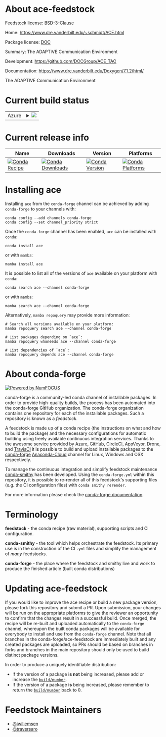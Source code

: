 About ace-feedstock
===================

Feedstock license: [BSD-3-Clause](https://github.com/conda-forge/ace-feedstock/blob/main/LICENSE.txt)

Home: https://www.dre.vanderbilt.edu/~schmidt/ACE.html

Package license: [DOC](https://github.com/DOCGroup/ACE_TAO/blob/master/ACE/COPYING)

Summary: The ADAPTIVE Communication Environment

Development: https://github.com/DOCGroup/ACE_TAO

Documentation: https://www.dre.vanderbilt.edu/Doxygen/7.1.2/html/

The ADAPTIVE Communication Environment

Current build status
====================


<table>
    
  <tr>
    <td>Azure</td>
    <td>
      <details>
        <summary>
          <a href="https://dev.azure.com/conda-forge/feedstock-builds/_build/latest?definitionId=10852&branchName=main">
            <img src="https://dev.azure.com/conda-forge/feedstock-builds/_apis/build/status/ace-feedstock?branchName=main">
          </a>
        </summary>
        <table>
          <thead><tr><th>Variant</th><th>Status</th></tr></thead>
          <tbody><tr>
              <td>linux_64</td>
              <td>
                <a href="https://dev.azure.com/conda-forge/feedstock-builds/_build/latest?definitionId=10852&branchName=main">
                  <img src="https://dev.azure.com/conda-forge/feedstock-builds/_apis/build/status/ace-feedstock?branchName=main&jobName=linux&configuration=linux%20linux_64_" alt="variant">
                </a>
              </td>
            </tr><tr>
              <td>linux_aarch64</td>
              <td>
                <a href="https://dev.azure.com/conda-forge/feedstock-builds/_build/latest?definitionId=10852&branchName=main">
                  <img src="https://dev.azure.com/conda-forge/feedstock-builds/_apis/build/status/ace-feedstock?branchName=main&jobName=linux&configuration=linux%20linux_aarch64_" alt="variant">
                </a>
              </td>
            </tr><tr>
              <td>linux_ppc64le</td>
              <td>
                <a href="https://dev.azure.com/conda-forge/feedstock-builds/_build/latest?definitionId=10852&branchName=main">
                  <img src="https://dev.azure.com/conda-forge/feedstock-builds/_apis/build/status/ace-feedstock?branchName=main&jobName=linux&configuration=linux%20linux_ppc64le_" alt="variant">
                </a>
              </td>
            </tr><tr>
              <td>osx_64</td>
              <td>
                <a href="https://dev.azure.com/conda-forge/feedstock-builds/_build/latest?definitionId=10852&branchName=main">
                  <img src="https://dev.azure.com/conda-forge/feedstock-builds/_apis/build/status/ace-feedstock?branchName=main&jobName=osx&configuration=osx%20osx_64_" alt="variant">
                </a>
              </td>
            </tr><tr>
              <td>win_64</td>
              <td>
                <a href="https://dev.azure.com/conda-forge/feedstock-builds/_build/latest?definitionId=10852&branchName=main">
                  <img src="https://dev.azure.com/conda-forge/feedstock-builds/_apis/build/status/ace-feedstock?branchName=main&jobName=win&configuration=win%20win_64_" alt="variant">
                </a>
              </td>
            </tr>
          </tbody>
        </table>
      </details>
    </td>
  </tr>
</table>

Current release info
====================

| Name | Downloads | Version | Platforms |
| --- | --- | --- | --- |
| [![Conda Recipe](https://img.shields.io/badge/recipe-ace-green.svg)](https://anaconda.org/conda-forge/ace) | [![Conda Downloads](https://img.shields.io/conda/dn/conda-forge/ace.svg)](https://anaconda.org/conda-forge/ace) | [![Conda Version](https://img.shields.io/conda/vn/conda-forge/ace.svg)](https://anaconda.org/conda-forge/ace) | [![Conda Platforms](https://img.shields.io/conda/pn/conda-forge/ace.svg)](https://anaconda.org/conda-forge/ace) |

Installing ace
==============

Installing `ace` from the `conda-forge` channel can be achieved by adding `conda-forge` to your channels with:

```
conda config --add channels conda-forge
conda config --set channel_priority strict
```

Once the `conda-forge` channel has been enabled, `ace` can be installed with `conda`:

```
conda install ace
```

or with `mamba`:

```
mamba install ace
```

It is possible to list all of the versions of `ace` available on your platform with `conda`:

```
conda search ace --channel conda-forge
```

or with `mamba`:

```
mamba search ace --channel conda-forge
```

Alternatively, `mamba repoquery` may provide more information:

```
# Search all versions available on your platform:
mamba repoquery search ace --channel conda-forge

# List packages depending on `ace`:
mamba repoquery whoneeds ace --channel conda-forge

# List dependencies of `ace`:
mamba repoquery depends ace --channel conda-forge
```


About conda-forge
=================

[![Powered by
NumFOCUS](https://img.shields.io/badge/powered%20by-NumFOCUS-orange.svg?style=flat&colorA=E1523D&colorB=007D8A)](https://numfocus.org)

conda-forge is a community-led conda channel of installable packages.
In order to provide high-quality builds, the process has been automated into the
conda-forge GitHub organization. The conda-forge organization contains one repository
for each of the installable packages. Such a repository is known as a *feedstock*.

A feedstock is made up of a conda recipe (the instructions on what and how to build
the package) and the necessary configurations for automatic building using freely
available continuous integration services. Thanks to the awesome service provided by
[Azure](https://azure.microsoft.com/en-us/services/devops/), [GitHub](https://github.com/),
[CircleCI](https://circleci.com/), [AppVeyor](https://www.appveyor.com/),
[Drone](https://cloud.drone.io/welcome), and [TravisCI](https://travis-ci.com/)
it is possible to build and upload installable packages to the
[conda-forge](https://anaconda.org/conda-forge) [Anaconda-Cloud](https://anaconda.org/)
channel for Linux, Windows and OSX respectively.

To manage the continuous integration and simplify feedstock maintenance
[conda-smithy](https://github.com/conda-forge/conda-smithy) has been developed.
Using the ``conda-forge.yml`` within this repository, it is possible to re-render all of
this feedstock's supporting files (e.g. the CI configuration files) with ``conda smithy rerender``.

For more information please check the [conda-forge documentation](https://conda-forge.org/docs/).

Terminology
===========

**feedstock** - the conda recipe (raw material), supporting scripts and CI configuration.

**conda-smithy** - the tool which helps orchestrate the feedstock.
                   Its primary use is in the construction of the CI ``.yml`` files
                   and simplify the management of *many* feedstocks.

**conda-forge** - the place where the feedstock and smithy live and work to
                  produce the finished article (built conda distributions)


Updating ace-feedstock
======================

If you would like to improve the ace recipe or build a new
package version, please fork this repository and submit a PR. Upon submission,
your changes will be run on the appropriate platforms to give the reviewer an
opportunity to confirm that the changes result in a successful build. Once
merged, the recipe will be re-built and uploaded automatically to the
`conda-forge` channel, whereupon the built conda packages will be available for
everybody to install and use from the `conda-forge` channel.
Note that all branches in the conda-forge/ace-feedstock are
immediately built and any created packages are uploaded, so PRs should be based
on branches in forks and branches in the main repository should only be used to
build distinct package versions.

In order to produce a uniquely identifiable distribution:
 * If the version of a package **is not** being increased, please add or increase
   the [``build/number``](https://docs.conda.io/projects/conda-build/en/latest/resources/define-metadata.html#build-number-and-string).
 * If the version of a package **is** being increased, please remember to return
   the [``build/number``](https://docs.conda.io/projects/conda-build/en/latest/resources/define-metadata.html#build-number-and-string)
   back to 0.

Feedstock Maintainers
=====================

* [@jwillemsen](https://github.com/jwillemsen/)
* [@traversaro](https://github.com/traversaro/)

